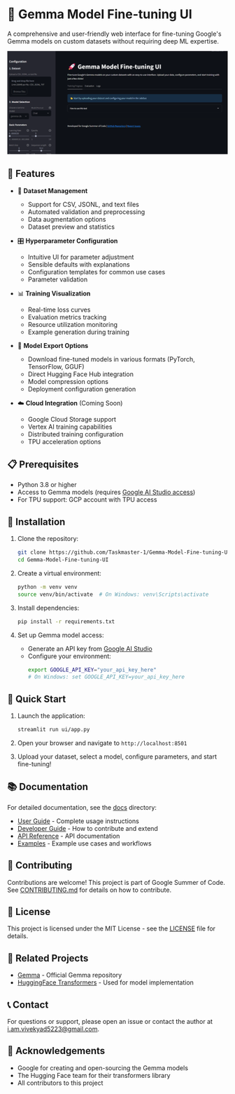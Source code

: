 # 🚀 Gemma Model Fine-tuning UI

A comprehensive and user-friendly web interface for fine-tuning Google's Gemma models on custom datasets without requiring deep ML expertise.

![Project Banner](assets/banner.png)

## 🌟 Features

- 📂 **Dataset Management**
  - Support for CSV, JSONL, and text files
  - Automated validation and preprocessing
  - Data augmentation options
  - Dataset preview and statistics

- 🎛️ **Hyperparameter Configuration**
  - Intuitive UI for parameter adjustment
  - Sensible defaults with explanations
  - Configuration templates for common use cases
  - Parameter validation

- 📊 **Training Visualization**
  - Real-time loss curves
  - Evaluation metrics tracking
  - Resource utilization monitoring
  - Example generation during training

- 💾 **Model Export Options**
  - Download fine-tuned models in various formats (PyTorch, TensorFlow, GGUF)
  - Direct Hugging Face Hub integration
  - Model compression options
  - Deployment configuration generation

- ☁️ **Cloud Integration** (Coming Soon)
  - Google Cloud Storage support
  - Vertex AI training capabilities
  - Distributed training configuration
  - TPU acceleration options

## 📋 Prerequisites

- Python 3.8 or higher
- Access to Gemma models (requires [Google AI Studio access](https://ai.google.dev/models/gemma))
- For TPU support: GCP account with TPU access

## 🔧 Installation

1. Clone the repository:
   ```bash
   git clone https://github.com/Taskmaster-1/Gemma-Model-Fine-tuning-UI.git
   cd Gemma-Model-Fine-tuning-UI
   ```

2. Create a virtual environment:
   ```bash
   python -m venv venv
   source venv/bin/activate  # On Windows: venv\Scripts\activate
   ```

3. Install dependencies:
   ```bash
   pip install -r requirements.txt
   ```

4. Set up Gemma model access:
   - Generate an API key from [Google AI Studio](https://ai.google.dev/)
   - Configure your environment:
     ```bash
     export GOOGLE_API_KEY="your_api_key_here"
     # On Windows: set GOOGLE_API_KEY=your_api_key_here
     ```

## 🚀 Quick Start

1. Launch the application:
   ```bash
   streamlit run ui/app.py
   ```

2. Open your browser and navigate to `http://localhost:8501`

3. Upload your dataset, select a model, configure parameters, and start fine-tuning!

## 📚 Documentation

For detailed documentation, see the [docs](./docs) directory:
- [User Guide](./docs/user_guide.md) - Complete usage instructions
- [Developer Guide](./docs/developer_guide.md) - How to contribute and extend
- [API Reference](./docs/api_reference.md) - API documentation
- [Examples](./docs/examples) - Example use cases and workflows

## 🤝 Contributing

Contributions are welcome! This project is part of Google Summer of Code. See [CONTRIBUTING.md](CONTRIBUTING.md) for details on how to contribute.

## 📜 License

This project is licensed under the MIT License - see the [LICENSE](LICENSE) file for details.

## 🔗 Related Projects

- [Gemma](https://github.com/google/gemma) - Official Gemma repository
- [HuggingFace Transformers](https://github.com/huggingface/transformers) - Used for model implementation

## 📞 Contact

For questions or support, please open an issue or contact the author at [i.am.vivekyad5223@gmail.com](mailto:i.am.vivekyadav5223@gmail.com).

## 👏 Acknowledgements

- Google for creating and open-sourcing the Gemma models
- The Hugging Face team for their transformers library
- All contributors to this project
